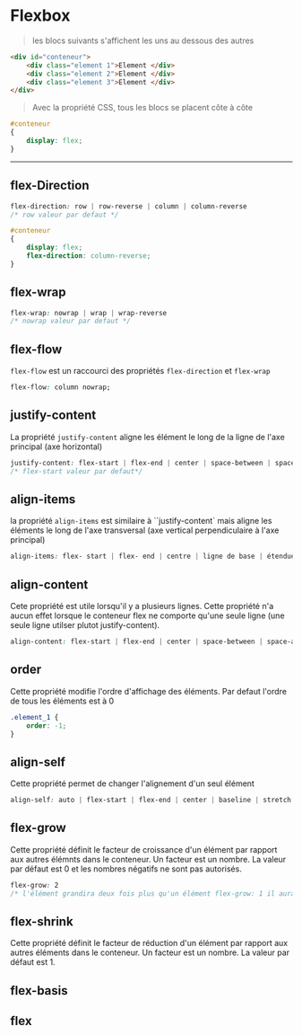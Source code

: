 # Flexbox

> les blocs suivants s'affichent les uns au dessous des autres

````html
<div id="conteneur">
    <div class="element 1">Element </div>
    <div class="element 2">Element </div>
    <div class="element 3">Element </div>
</div>
````

> Avec la propriété CSS, tous les blocs se placent côte à côte

````CSS
#conteneur
{
    display: flex;
}
````

---

## flex-Direction

````css
flex-direction: row | row-reverse | column | column-reverse
/* row valeur par defaut */
````

````css
#conteneur
{
    display: flex;
    flex-direction: column-reverse;
}
````

## flex-wrap

````css
flex-wrap: nowrap | wrap | wrap-reverse
/* nowrap valeur par defaut */
````

## flex-flow

``flex-flow`` est un raccourci des propriétés ``flex-direction`` et ``flex-wrap``

````css
flex-flow: column nowrap;
````

## justify-content

La propriété `justify-content` aligne les élément le long de la ligne de l'axe principal (axe horizontal)

````css
justify-content: flex-start | flex-end | center | space-between | space-around
/* flex-start valeur par defaut*/
````

## align-items

la propriété `align-items` est similaire à ``justify-content` mais aligne les éléments le long de l'axe transversal (axe vertical perpendiculaire à l'axe principal)

````css
align-items: flex- start | flex- end | centre | ligne de base | étendue
````

## align-content

Cete propriété est utile lorsqu'il y a plusieurs lignes. Cette propriété n'a aucun effet lorsque le conteneur flex ne comporte qu'une seule ligne (une seule ligne utilser plutot justify-content).

````css
align-content: flex-start | flex-end | center | space-between | space-around | stretch
````

## order

Cette propriété modifie l'ordre d'affichage des éléments. Par defaut l'ordre de tous les éléments est à 0

````css
.element_1 {
    order: -1;
}
````

## align-self

Cette propriété permet de changer l'alignement d'un seul élément

````css
align-self: auto | flex-start | flex-end | center | baseline | stretch
````

## flex-grow

Cette propriété définit le facteur de croissance d'un élément par rapport aux autres élémnts dans le conteneur. Un facteur est un nombre. La valeur par défaut est 0 et les nombres négatifs ne sont pas autorisés.

````css
flex-grow: 2
/* l'élément grandira deux fois plus qu'un élément flex-grow: 1 il aura ddeux fois plus d'espace */
````

## flex-shrink

Cette propriété définit le facteur de réduction d'un élément par rapport aux autres éléments dans le conteneur. Un facteur est un nombre. La valeur par défaut est 1.

## flex-basis

## flex
